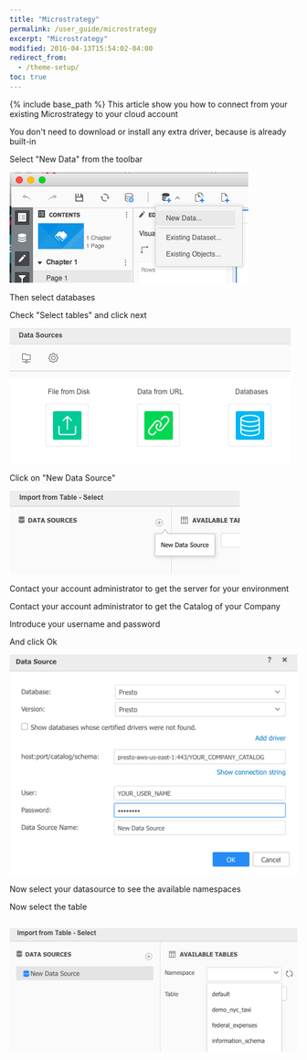 ```yaml
---
title: "Microstrategy"
permalink: /user_guide/microstrategy
excerpt: "Microstrategy"
modified: 2016-04-13T15:54:02-04:00
redirect_from:
  - /theme-setup/
toc: true
---
```


{% include base_path %}
This article show you how to connect from your existing Microstrategy to your cloud account

You don't need to download or install any extra driver, because is already built-in


Select "New Data" from the toolbar

![](bi-02-microstrategy-new-data.png)


Then select databases

Check "Select tables" and click next

![](bi-02-microstrategy-databases.png)


Click on "New Data Source"

![](bi-02-microstrategy-new-data-source.png)


Contact your account administrator to get the server for your environment

Contact your account administrator to get the Catalog of your Company

Introduce your username and password

And click Ok

![](bi-02-microstrategy-configure.png)


Now select your datasource to see the available namespaces 

Now select the table

![](bi-02-microstrategy-table.png)
---

